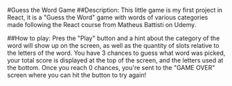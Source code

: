 #Guess the Word Game
##Description:
This little game is my first project in React, it is a "Guess the Word" game with words of various categories made following the React course from Matheus Battisti on Udemy.

##How to play:
Pres the "Play" button and a hint about the category of the word will show up on the screen, as well as the quantity of slots relative to the letters of the word. You have 3 chances to guess what word was picked, your total score is displayed at the top of the screen, and the letters used at the bottom. Once you reach 0 chances, you're sent to the "GAME OVER" screen where you can hit the button to try again!
